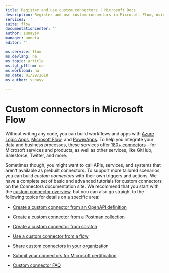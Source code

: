 ```yaml
---
title: Register and use custom connectors | Microsoft Docs
description: Register and use custom connectors in Microsoft Flow, using OpenAPI and Postman.
services: ''
suite: flow
documentationcenter: ''
author: sunaysv
manager: anneta
editor: ''

ms.service: flow
ms.devlang: na
ms.topic: article
ms.tgt_pltfrm: na
ms.workload: na
ms.date: 01/29/2018
ms.author: sunayv

---
```

# Custom connectors in Microsoft Flow

Without writing any code, you can build workflows and apps with [Azure Logic Apps](https://azure.microsoft.com/services/logic-apps), [Microsoft Flow](https://flow.microsoft.com), and [PowerApps](https://powerapps.microsoft.com). To help you integrate your data and business processes, these services offer [180+ connectors](../index.md) - for Microsoft services and products, as well as other services, like GitHub, Salesforce, Twitter, and more. 

Sometimes though, you might want to call APIs, services, and systems that aren't available as prebuilt connectors. To support more tailored scenarios, you can build *custom connectors* with their own triggers and actions. We have a complete set of basic and advanced tutorials for custom connectors on the Connectors documentation site. We recommend that you start with the [custom connector overview](https://docs.microsoft.com/connectors/custom-connectors/), but you can also go straight to the following topics for details on a specific area:

* [Create a custom connector from an OpenAPI definition](https://docs.microsoft.com/define-openapi-definition.md)

* [Create a custom connector from a Postman collection](https://docs.microsoft.com/define-postman-collection.md)

* [Create a custom connector from scratch](https://docs.microsoft.com/define-blank.md)

* [Use a custom connector from a flow](https://docs.microsoft.com/use-custom-connector-flow.md)

* [Share custom connectors in your organization](https://docs.microsoft.com/share.md)

* [Submit your connectors for Microsoft certification](https://docs.microsoft.com/submit-certification.md)

* [Custom connector FAQ](https://docs.microsoft.com/connectors/custom-connectors/faq)